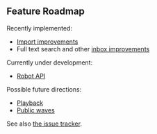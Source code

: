 ## Feature Roadmap ##

Recently implemented:

  * [Import improvements](http://code.google.com/p/walkaround/issues/list?q=label%3AImport)
  * Full text search and other [inbox improvements](http://code.google.com/p/walkaround/issues/list?q=label%3AInbox)


Currently under development:

  * [Robot API](RobotApi.md)


Possible future directions:

  * [Playback](http://code.google.com/p/walkaround/source/detail?r=5fb4e5181f80bcd7402a4cefaa5ffe4aa2fd8796)
  * [Public waves](http://code.google.com/p/walkaround/issues/detail?id=4#c3)

See also [the issue tracker](http://code.google.com/p/walkaround/issues/list).